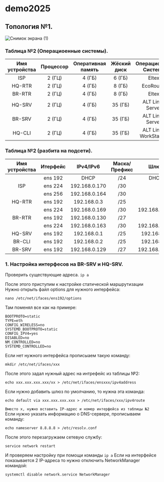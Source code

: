 # demo2025

## Топология №1.

![Снимок экрана (1)](https://github.com/user-attachments/assets/37a24fe6-c981-45c7-9220-683a2d091c96)


### Таблица №2 (Операциоенные системы).

| Имя устройства | Процессор | Оперативная память | Жёский диск |     Операционная Система   |
| :------------: | :-------: |  :---------------: | :---------: |       :-------------:      |
| ISP            |  2 (ГЦ)   |        4 (ГБ)      |   6 (ГБ)    |            Eltex           |
| HQ-RTR         |  2 (ГЦ)   |        4 (ГБ)      |   8 (ГБ)    |          EcoRouter         |
| BR-RTR         |  2 (ГЦ)   |        4 (ГБ)      |   8 (ГБ)    |            Eltex           |
| HQ-SRV         |  2 (ГЦ)   |        4 (ГБ)      |  35 (ГБ)    |      ALT Linux Server      |
| BR-SRV         |  2 (ГЦ)   |        4 (ГБ)      |  35 (ГБ)    |      ALT Linux Server      |
| HQ-CLI         |  2 (ГЦ)   |        4 (ГБ)      |  35 (ГБ)    |    ALT Linux WorkStation   |


### Таблица №2 (разбита на подсети).

| Имя устройства | Итерфейс |  IPv4/IPv6   | Маска/Префикс |       Шлюз       |
| :------------: | :------: |  :---------: | :-----------: |  :-------------: |
|                | ens 192  | DHCP         | /24           | DHCP             |
| ISP            | ens 224  | 192.168.0.170| /30           |                  |
|                | ens 256  | 192.168.0.164| /30           |                  |
| HQ-RTR         | ens 192  | 192.168.0.3  | /25           |                  |
|                | ens 224  | 192.168.0.169| /30           | 192.168.0.170    |
| BR-RTR         | ens 192  | 192.168.0.130| /27           |                  |
|                | ens 224  | 192.168.0.163| /30           | 192.168.0.164    |
| HQ-SRV         | ens 192  | 192.168.0.1  | /25           | 192.168.0.3      |
| BR-CLI         | ens 192  | 192.168.0.2  | /25           | 192.168.0.3      |
| BR-SRV         | ens 192  | 192.168.0.129| /27           | 192.168.0.130    |


### 1. Настройка интерфесов на BR-SRV и HQ-SRV.

Проверить существующие адреса. `ip a`

После этого приступим к настройке статической маршрутизации  
Нужно открыть файл options для нужного интерфейса:  
```
nano /etc/net/ifaces/ens192/options
```
Там поменял все как на примере:   
```
BOOTPROTO=static
TYPE=eth
CONFIG_WIRELESS=no
SYSTEMD_BOOTPROTO=static
CONFIG_IPV4=yes
DISABLED=no
NM_CONTROLLED=no
SYSTEMD_CONTROLLED=no
```
Если нет нужного интерфейса прописыаем такую команду:
```+
mkdir /etc/net/ifaces/xxx
```
После этого задал нужный адрес на интрефейс из таблицы №2:  
```
echo xxx.xxx.xxx.xxx/xx > /etc/net/ifaces/ensxxx/ipv4address
```
Если нужно добавить шлюз по умолчанию, то нужна эта команда:  
```
echo default via xxx.xxx.xxx.xxx > /etc/net/ifaces/xxx/ipv4route
```
`Вместо x, нужно вставить IP-адрес и номер интерфейса из таблицы №2`  
Если нужно указать информацию о DNS-сервере, прописываем команду:  
```
echo nameserver 8.8.8.8 > /etc/resolv.conf
```
После этого перезагружаем сетевую службу:  
```
service network restart
```
И проверяем настройку при помощи команды `ip a`
Если на интерфейсе показывается 2 IP-адреса то  нужно отключить NetworkManager командой:
```
systemctl disable network.service NetworkManager
```
